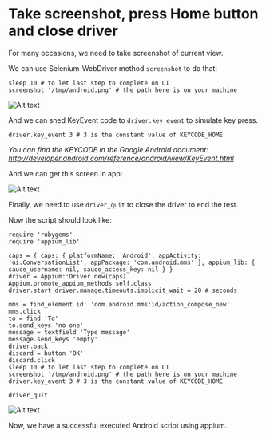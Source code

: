 # Take screenshot, press Home button and close driver

For many occasions, we need to take screenshot of current view.

We can use Selenium-WebDriver method `screenshot` to do that:

<pre><code>sleep 10 # to let last step to complete on UI
screenshot '/tmp/android.png' # the path here is on your machine
</code></pre>

![Alt text](https://raw.githubusercontent.com/hy1984427/appium/master/images/android_script_screenshot.png "Take screenshot")

And we can sned KeyEvent code to `driver.key_event` to simulate key press.

<pre><code>driver.key_event 3 # 3 is the constant value of KEYCODE_HOME
</code></pre>

*You can find the KEYCODE in the Google Android document: http://developer.android.com/reference/android/view/KeyEvent.html*

And we can get this screen in app:

![Alt text](https://raw.githubusercontent.com/hy1984427/appium/master/images/android_script_final.png "Press Home button")

Finally, we need to use `driver_quit` to close the driver to end the test.

Now the script should look like:

<pre><code>require 'rubygems'
require 'appium_lib'

caps = { caps: { platformName: 'Android', appActivity: 'ui.ConversationList', appPackage: 'com.android.mms' }, appium_lib: { sauce_username: nil, sauce_access_key: nil } }
driver = Appium::Driver.new(caps)
Appium.promote_appium_methods self.class
driver.start_driver.manage.timeouts.implicit_wait = 20 # seconds

mms = find_element id: 'com.android.mms:id/action_compose_new'
mms.click
to = find 'To'
to.send_keys 'no one'
message = textfield 'Type message'
message.send_keys 'empty'
driver.back
discard = button 'OK'
discard.click
sleep 10 # to let last step to complete on UI
screenshot '/tmp/android.png' # the path here is on your machine
driver.key_event 3 # 3 is the constant value of KEYCODE_HOME

driver_quit
</code></pre>

![Alt text](https://raw.githubusercontent.com/hy1984427/appium/master/images/andoird_script_final_script.png "android.rb")

Now, we have a successful executed Android script using appium.
